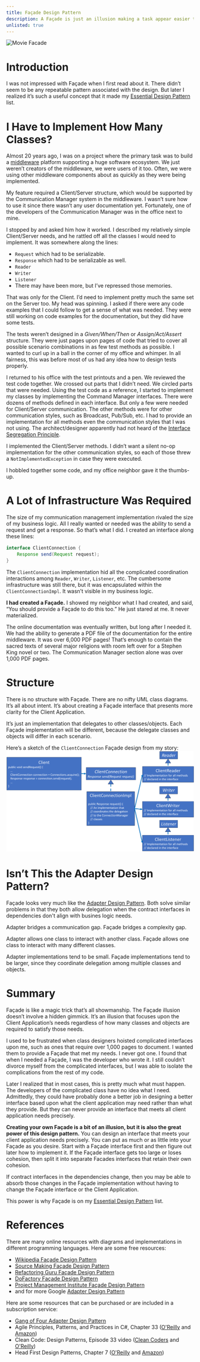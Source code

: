 ```yaml
---
title: Façade Design Pattern
description: A Façade is just an illusion making a task appear easier than it really is.
unlisted: true
---
```

![Movie Facade](https://static.ferrovial.com/wp-content/uploads/sites/3/2018/03/13150850/set-for-a-movie.png)
 
# Introduction
I was not impressed with Façade when I first read about it. There didn’t seem to be any repeatable pattern associated with the design. But later I realized it’s such a useful concept that it made my [Essential Design Pattern](https://jhumelsine.github.io/2023/09/07/essential-design-patterns.html) list.

# I Have to Implement How Many Classes?
Almost 20 years ago, I was on a project where the primary task was to build a [middleware](https://en.wikipedia.org/wiki/Middleware) platform supporting a huge software ecosystem. We just weren’t creators of the middleware, we were users of it too. Often, we were using other middleware components about as quickly as they were being implemented.

My feature required a Client/Server structure, which would be supported by the Communication Manager system in the middleware. I wasn’t sure how to use it since there wasn’t any user documentation yet. Fortunately, one of the developers of the Communication Manager was in the office next to mine.

I stopped by and asked him how it worked. I described my relatively simple Client/Server needs, and he rattled off all the classes I would need to implement. It was somewhere along the lines:
* `Request` which had to be serializable.
* `Response` which had to be serializable as well.
* `Reader`
* `Writer`
* `Listener`
* There may have been more, but I’ve repressed those memories.

That was only for the Client. I’d need to implement pretty much the same set on the Server too. My head was spinning. I asked if there were any code examples that I could follow to get a sense of what was needed. They were still working on code examples for the documentation, but they did have some tests.

The tests weren’t designed in a _Given/When/Then_ or _Assign/Act/Assert_ structure. They were just pages upon pages of code that tried to cover all possible scenario combinations in as few test methods as possible. I wanted to curl up in a ball in the corner of my office and whimper. In all fairness, this was before most of us had any idea how to design tests properly.

I returned to his office with the test printouts and a pen. We reviewed the test code together. We crossed out parts that I didn’t need. We circled parts that were needed.
Using the test code as a reference, I started to implement my classes by implementing the Command Manager interfaces. There were dozens of methods defined in each interface. But only a few were needed for Client/Server communication. The other methods were for other communication styles, such as Broadcast, Pub/Sub, etc. I had to provide an implementation for all methods even the communication styles that I was not using. The architect/designer apparently had not heard of the [Interface Segregation Principle](https://en.wikipedia.org/wiki/Interface_segregation_principle).

I implemented the Client/Server methods. I didn’t want a silent no-op implementation for the other communication styles, so each of those threw a `NotImplementedException` in case they were executed.

I hobbled together some code, and my office neighbor gave it the thumbs-up.

# A Lot of Infrastructure Was Required
The size of my communication management implementation rivaled the size of my business logic. All I really wanted or needed was the ability to send a request and get a response. So that’s what I did. I created an interface along these lines:
```java
interface ClientConnection {
    Response send(Request request);
}
```
The `ClientConnection` implementation hid all the complicated coordination interactions among `Reader`, `Writer`, `Listener`, etc. The cumbersome infrastructure was still there, but it was encapsulated within the `ClientConnectionImpl`. It wasn’t visible in my business logic.

**I had created a Façade.** I showed my neighbor what I had created, and said, “You should provide a Façade to do this too.” He just stared at me. It never materialized.

The online documentation was eventually written, but long after I needed it. We had the ability to generate a PDF file of the documentation for the entire middleware. It was over 6,000 PDF pages! That’s enough to contain the sacred texts of several major religions with room left over for a Stephen King novel or two. The Communication Manager section alone was over 1,000 PDF pages.

# Structure
There is no structure with Façade. There are no nifty UML class diagrams. It’s all about intent. It’s about creating a Façade interface that presents more clarity for the Client Application.

It’s just an implementation that delegates to other classes/objects. Each Façade implementation will be different, because the delegate classes and objects will differ in each scenario.

Here’s a sketch of the `ClientConnection` Façade design from my story:
![ClientConnection UML Class Diagram](/assets/ClientConnectionUML.png)
 
# Isn’t This the Adapter Design Pattern?
Façade looks very much like the [Adapter Design Pattern](https://jhumelsine.github.io/2023/09/29/adapter-design-pattern.html).
Both solve similar problems in that they both allow delegation when the contract interfaces in dependencies don't align with busines logic needs.

Adapter bridges a communication gap.
Façade bridges a complexity gap. 

Adapter allows one class to interact with another class.
Façade allows one class to interact with many different classes.

Adapter implementations tend to be small. 
Façade implementations tend to be larger, since they coordinate delegation among multiple classes and objects.

# Summary
Façade is like a magic trick that’s all showmanship. The Façade illusion doesn’t involve a hidden gimmick. It’s an illusion that focuses upon the Client Application’s needs regardless of how many classes and objects are required to satisfy those needs.

I used to be frustrated when class designers hoisted complicated interfaces upon me, such as ones that require over 1,000 pages to document. I wanted them to provide a Façade that met my needs. I never got one. I found that when I needed a Façade, I was the developer who wrote it. I still couldn’t divorce myself from the complicated interfaces, but I was able to isolate the complications from the rest of my code.

Later I realized that in most cases, this is pretty much what must happen. The developers of the complicated class have no idea what I need. Admittedly, they could have probably done a better job in designing a better interface based upon what the client application may need rather than what they provide. But they can never provide an interface that meets all client application needs precisely.

**Creating your own Façade is a bit of an illusion, but it is also the great power of this design pattern.** You can design an interface that meets your client application needs precisely. You can put as much or as little into your Façade as you desire. Start with a Façade interface first and then figure out later how to implement it. If the Façade interface gets too large or loses cohesion, then split it into separate Facades interfaces that retain their own cohesion.

If contract interfaces in the dependencies change, then you may be able to absorb those changes in the Façade implementation without having to change the Façade interface or the Client Application.

This power is why Façade is on my [Essential Design Pattern](https://jhumelsine.github.io/2023/09/07/essential-design-patterns.html) list.

# References
There are many online resources with diagrams and implementations in different programming languages. Here are some free resources:
* [Wikipedia Façade Design Pattern](https://en.wikipedia.org/wiki/Facade_pattern)
* [Source Making Façade Design Pattern](https://sourcemaking.com/design_patterns/facade)
* [Refactoring Guru Façade Design Pattern](https://refactoring.guru/design-patterns/facade)
* [DoFactory Façade Design Pattern](https://www.dofactory.com/net/facade-design-pattern)
* [Project Management Institute Façade Design Pattern](https://www.pmi.org/disciplined-agile/the-design-patterns-repository/the-facade-pattern)
* and for more Google [Adapter Design Pattern](https://www.google.com/search?q=adapter+design+pattern)

Here are some resources that can be purchased or are included in a subscription service:
* [Gang of Four Adapter Design Pattern](https://learning.oreilly.com/library/view/design-patterns-elements/0201633612/ch04.html#page_192)
* Agile Principles, Patterns, and Practices in C#, Chapter 33 ([O'Reilly](https://learning.oreilly.com/library/view/agile-principles-patterns/0131857258/) and [Amazon](https://www.amazon.com/Agile-Principles-Patterns-Practices-C/dp/0131857258))
* Clean Code: Design Patterns, Episode 33 video ([Clean Coders](https://cleancoders.com/episode/clean-code-episode-33) and [O'Reilly](https://learning.oreilly.com/videos/clean-code-fundamentals/9780134661742/9780134661742-code_03_33_00/))
* Head First Design Patterns, Chapter 7 ([O'Reilly](https://learning.oreilly.com/library/view/head-first-design/9781492077992/ch07.html#facade_pattern_defined) and [Amazon](https://www.amazon.com/Head-First-Design-Patterns-Object-Oriented-ebook/dp/B08P3X99QP))
